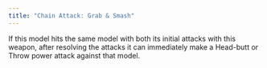 ```yaml
---
title: "Chain Attack: Grab & Smash"
---
```

If this model hits the same model with both its initial attacks with this weapon, after resolving the attacks it can immediately make a Head-butt or Throw power attack against that model.